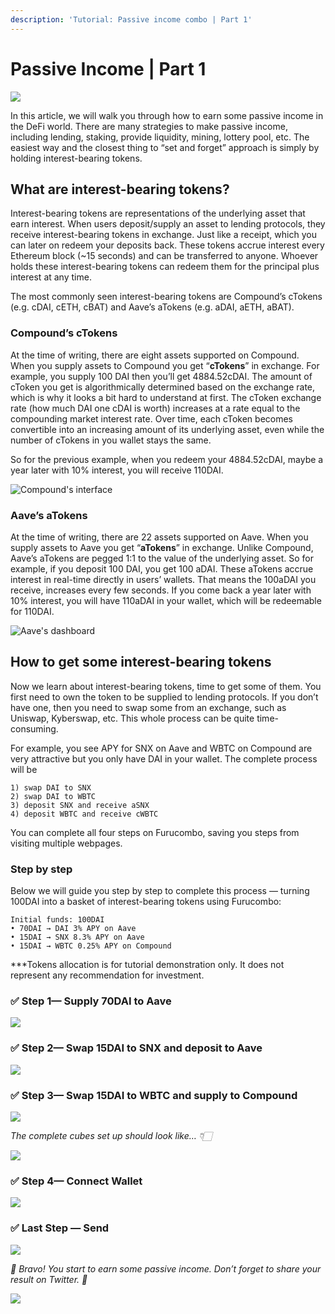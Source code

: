 ```yaml
---
description: 'Tutorial: Passive income combo | Part 1'
---
```


# Passive Income \| Part 1

![](../.gitbook/assets/image%20%2824%29.png)

In this article, we will walk you through how to earn some passive income in the DeFi world. There are many strategies to make passive income, including lending, staking, provide liquidity, mining, lottery pool, etc. The easiest way and the closest thing to “set and forget” approach is simply by holding interest-bearing tokens.

## What are interest-bearing tokens? <a id="120b"></a>

Interest-bearing tokens are representations of the underlying asset that earn interest. When users deposit/supply an asset to lending protocols, they receive interest-bearing tokens in exchange. Just like a receipt, which you can later on redeem your deposits back. These tokens accrue interest every Ethereum block \(~15 seconds\) and can be transferred to anyone. Whoever holds these interest-bearing tokens can redeem them for the principal plus interest at any time.

The most commonly seen interest-bearing tokens are Compound’s cTokens \(e.g. cDAI, cETH, cBAT\) and Aave’s aTokens \(e.g. aDAI, aETH, aBAT\).

### Compound’s cTokens <a id="6387"></a>

At the time of writing, there are eight assets supported on Compound. When you supply assets to Compound you get “**cTokens**” in exchange. For example, you supply 100 DAI then you’ll get 4884.52cDAI. The amount of cToken you get is algorithmically determined based on the exchange rate, which is why it looks a bit hard to understand at first. The cToken exchange rate \(how much DAI one cDAI is worth\) increases at a rate equal to the compounding market interest rate. Over time, each cToken becomes convertible into an increasing amount of its underlying asset, even while the number of cTokens in you wallet stays the same.

So for the previous example, when you redeem your 4884.52cDAI, maybe a year later with 10% interest, you will receive 110DAI.

![Compound&apos;s interface](../.gitbook/assets/image%20%2810%29.png)

### Aave’s aTokens <a id="7b79"></a>

At the time of writing, there are 22 assets supported on Aave. When you supply assets to Aave you get “**aTokens**” in exchange. Unlike Compound, Aave’s aTokens are pegged 1:1 to the value of the underlying asset. So for example, if you deposit 100 DAI, you get 100 aDAI. These aTokens accrue interest in real-time directly in users’ wallets. That means the 100aDAI you receive, increases every few seconds. If you come back a year later with 10% interest, you will have 110aDAI in your wallet, which will be redeemable for 110DAI.

![Aave&apos;s dashboard](../.gitbook/assets/image%20%2818%29.png)

## How to get some interest-bearing tokens <a id="ebae"></a>

Now we learn about interest-bearing tokens, time to get some of them. You first need to own the token to be supplied to lending protocols. If you don’t have one, then you need to swap some from an exchange, such as Uniswap, Kyberswap, etc. This whole process can be quite time-consuming.

For example, you see APY for SNX on Aave and WBTC on Compound are very attractive but you only have DAI in your wallet. The complete process will be

```text
1) swap DAI to SNX 
2) swap DAI to WBTC
3) deposit SNX and receive aSNX
4) deposit WBTC and receive cWBTC
```

You can complete all four steps on Furucombo, saving you steps from visiting multiple webpages.

### Step by step

Below we will guide you step by step to complete this process — turning 100DAI into a basket of interest-bearing tokens using Furucombo:

```text
Initial funds: 100DAI
• 70DAI → DAI 3% APY on Aave
• 15DAI → SNX 8.3% APY on Aave
• 15DAI → WBTC 0.25% APY on Compound
```

\*\*\*Tokens allocation is for tutorial demonstration only. It does not represent any recommendation for investment. 

### **✅ Step 1— Supply 70DAI to Aave**

![](../.gitbook/assets/1_kmzclrpfqxkadyvab7f80g.gif)

### **✅ Step 2— Swap 15DAI to SNX and deposit to Aave**

![](../.gitbook/assets/1__izho85hrwvku-rfmghasq.gif)

### **✅ Step 3— Swap 15DAI to WBTC and supply to Compound**

![](../.gitbook/assets/1_rclymr4zue1gfygmi1peyw.gif)

_The complete cubes set up should look like… 👇🏻_

![](../.gitbook/assets/image%20%285%29.png)

### **✅ Step 4— Connect Wallet**

![](../.gitbook/assets/1_todknzoamafzdd0xqwcofg.gif)

### ✅ Last Step — Send <a id="8ad2"></a>

![](../.gitbook/assets/0_dgq-tka3q3txjl6p.gif)

_🎉 Bravo! You start to earn some passive income. Don’t forget to share your result on Twitter. 🎉_

![](../.gitbook/assets/0_ge-qw5zssjebg3zr.gif)

